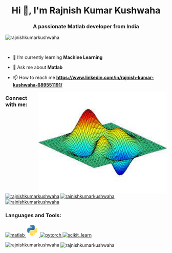 


<h1 align="center">Hi 👋, I'm Rajnish Kumar Kushwaha</h1>
<h3 align="center">A passionate Matlab developer from India</h3>

<p align="left"> <img src="https://komarev.com/ghpvc/?username=rajnishkumarkushwaha&label=Profile%20views&color=0e75b6&style=flat" alt="rajnishkumarkushwaha" /> </p>

<p align="left"> <a href="https://twitter.com/" target="blank"><img src="https://img.shields.io/twitter/follow/?logo=twitter&style=for-the-badge" alt="" /></a> </p>

- 🌱 I’m currently learning **Machine Learning**

- 💬 Ask me about **Matlab**

- 📫 How to reach me **https://www.linkedin.com/in/rajnish-kumar-kushwaha-689551191/**


<img align="right" alt="Coding" width="400" src="https://github.com/rajnishkumarkushwaha/rajnishkumarkushwaha/blob/main/download.jpg">

<h3 align="left">Connect with me:</h3>
<p align="left">
<a href="https://linkedin.com/in/rajnishkumarkushwaha" target="blank"><img align="center" src="https://raw.githubusercontent.com/rahuldkjain/github-profile-readme-generator/master/src/images/icons/Social/linked-in-alt.svg" alt="rajnishkumarkushwaha" height="30" width="40" /></a>
<a href="https://stackoverflow.com/users/rajnishkumarkushwaha" target="blank"><img align="center" src="https://raw.githubusercontent.com/rahuldkjain/github-profile-readme-generator/master/src/images/icons/Social/stack-overflow.svg" alt="rajnishkumarkushwaha" height="30" width="40" /></a>
<a href="https://kaggle.com/rajnishkumarkushwaha" target="blank"><img align="center" src="https://raw.githubusercontent.com/rahuldkjain/github-profile-readme-generator/master/src/images/icons/Social/kaggle.svg" alt="rajnishkumarkushwaha" height="30" width="40" /></a>
</p>

<h3 align="left">Languages and Tools:</h3>
<p align="left"> <a href="https://www.mathworks.com/" target="_blank"> <img src="https://upload.wikimedia.org/wikipedia/commons/2/21/Matlab_Logo.png" alt="matlab" width="40" height="40"/> </a> <a href="https://www.python.org" target="_blank"> <img src="https://raw.githubusercontent.com/devicons/devicon/master/icons/python/python-original.svg" alt="python" width="40" height="40"/> </a> <a href="https://pytorch.org/" target="_blank"> <img src="https://www.vectorlogo.zone/logos/pytorch/pytorch-icon.svg" alt="pytorch" width="40" height="40"/> </a> <a href="https://scikit-learn.org/" target="_blank"> <img src="https://upload.wikimedia.org/wikipedia/commons/0/05/Scikit_learn_logo_small.svg" alt="scikit_learn" width="40" height="40"/> </a> </p>

<p><img align="left" src="https://github-readme-stats.vercel.app/api/top-langs?username=rajnishkumarkushwaha&show_icons=true&locale=en&layout=compact" alt="rajnishkumarkushwaha" /></p>

<p>&nbsp;<img align="center" src="https://github-readme-stats.vercel.app/api?username=rajnishkumarkushwaha&show_icons=true&locale=en" alt="rajnishkumarkushwaha" /></p>




